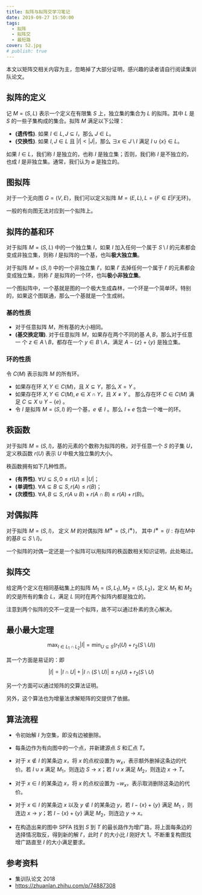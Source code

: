 ```yaml
---
title: 拟阵与拟阵交学习笔记
date: 2019-09-27 15:50:00
tags:
  - 拟阵
  - 拟阵交
  - 最短路
cover: 52.jpg
# publish: true
---
```


本文以矩阵交相关内容为主，忽略掉了大部分证明，感兴趣的读者请自行阅读集训队论文。

## 拟阵的定义

记 $M = (S, L)$ 表示一个定义在有限集 $S$ 上，独立集的集合为 $L$ 的拟阵。其中 $L$ 是 $S$ 的一些子集构成的集合。拟阵 $M$ 满足以下公理：

- **(遗传性)**. 如果 $I \in L, J \subseteq I$，那么 $J \in L$。
- **(交换性)**. 如果 $I,J \in L$ 且 $|I| < |J|$，那么 $\exists x \in J \setminus I$ 满足 $I \cup \{x\} \in L$。

如果 $I \in L$，我们称 $I$ 是独立的，也称 $I$ 是独立集；否则，我们称 $I$ 是不独立的，也成 $I$ 是非独立集。通常，我们认为 $\varnothing$ 是独立的。

<!-- more -->

## 图拟阵

对于一个无向图 $G = (V, E)$，我们可以定义拟阵 $M = (E, L), L = \{F \in E | F \text{无环}\}$。

一般的有向图无法对应到一个拟阵上。

## 拟阵的基和环

对于拟阵 $M = (S,L)$ 中的一个独立集 $I$，如果 $I$ 加入任何一个属于 $S \setminus I$ 的元素都会变成非独立集，则称 $I$ 是拟阵的一个基，也叫**极大独立集**。

对于拟阵 $M = (S,I)$ 中的一个非独立集 $I'$，如果 $I'$ 去掉任何一个属于 $I'$ 的元素都会变成独立集，则称 $I'$ 是拟阵的一个环，也叫**极小非独立集**。

一个图拟阵中，一个基就是图的一个极大生成森林，一个环是一个简单环。特别的，如果这个图联通，那么一个基就是一个生成树。

### 基的性质

- 对于任意拟阵 $M$，所有基的大小相同。
- **(基交换定理)**. 对于任意拟阵 $M$，如果存在两个不同的基 $A, B$，那么对于任意一 个 $z \in A\setminus B$，都存在一个 $y \in B\setminus A$，满足 $A − \{z\} + \{y\}$ 是独立集。

### 环的性质

令 $C(M)$ 表示拟阵 $M$ 的所有环。

- 如果存在环 $X, Y \in C(M)$，且 $X \subseteq Y$，那么 $X = Y$ 。
- 如果存在环 $X, Y \in C(M), e \in X ∩ Y$，且 $X \neq Y$ 。 那么存在环 $C \in C(M)$ 满足 $C ⊆ X ∪ Y − \{e\}$ 。
- 令 $I$ 是拟阵 $M = (S, I)$ 的一个基，$e \notin I$ 。那么 $I + e$ 包含一个唯一的环。

## 秩函数

对于拟阵 $M = (S, I)$，基的元素的个数称为拟阵的秩，对于任意一个 $S$ 的子集 $U$，定义秩函数 $r(U)$ 表示 $U$ 中极大独立集的大小。

秩函数拥有如下几种性质。

- **(有界性)**. $∀U ⊆ S, 0 ≤ r(U) ≤ |U|$；
- **(单调性)**. $∀A ⊆ B ⊆ S, r(A) ≤ r(B)$；
- **(次模性)**. $∀A, B ⊆ S, r(A ∪ B) + r(A ∩ B) ≤ r(A) + r(B)$。

## 对偶拟阵

对于拟阵 $M = (S, I)$， 定义 $M$ 的对偶拟阵 $M^∗ = (S, I^∗)$， 其中 $I^∗ = \{I : \text{存在}M\text{中的基} B ⊆ S \setminus I \}$。

一个拟阵的对偶一定还是一个拟阵可以用拟阵的秩函数相关知识证明，此处略过。

## 拟阵交

给定两个定义在相同基础集上的拟阵 $M_1 = (S, L_1), M_2 = (S, L_2)$，定义 $M_1$ 和 $M_2$ 的交是所有的集合 $L$，满足 $L$ 同时在两个拟阵内都是独立的。

注意到两个拟阵的交不一定是一个拟阵，故不可以通过朴素的贪心解决。

## 最小最大定理

$$
\max_{I \in L_{1} \cap L_{2}} |I| = \min_{U \subseteq S}\left(r_{1}(U)+r_{2}(S \setminus U)\right)
$$

其一个方面是易证的：即

$$|I| = |I \cap U| + |I \cap (S \setminus U)| \leq r_1(U) + r_2(S \setminus U)$$

另一个方面可以通过矩阵的交算法证明。

另外，这个算法也为增量法求解矩阵的交提供了依据。

## 算法流程

- 令初始解 $I$ 为空集，即没有边被删除。

- 每条边作为有向图中的一个点，并新建源点 $S$ 和汇点 $T$。

- 对于 $x \notin I$ 的某条边 $x$，将 $x$ 的点权设置为 $w_x$，表示额外删掉这条边的代价。若 $I ∪ x$ 满足 $M_1$，则连边 $S \rightarrow x$；若 $I ∪ x$ 满足 $M_2$，则连边 $x \rightarrow T$。

- 对于 $x \in I$ 的某条边 $x$，将 $x$ 的点权设置为 $−w_x$，表示取消删除这条边的代价。

- 对于 $x \in I$ 的某条边 $x$ 以及 $y \notin I$ 的某条边 $y$，若 $I - \{x\} + \{y\}$ 满足 $M_1$ ，则连边 $x \rightarrow y$；若 $I - \{x\} + \{y\}$ 满足 $M_2$，则连边 $y \rightarrow x$。

- 在构造出来的图中 SPFA 找到 $S$ 到 $T$ 的最长路作为增广路，将上面每条边的选择情况取反，得到新的解 $I'$，此时 $I'$ 的大小比 $I$ 刚好大 1。不断重复构图找增广路直至 $I$ 的大小满足要求。

## 参考资料

- 集训队论文 2018
- https://zhuanlan.zhihu.com/p/74887308

<!-- * https://c.memset0.cn/data/User/admin/home/OI/Library/%E5%A4%9A%E6%A0%A1%E9%9B%86%E8%AE%AD/2019%E6%9D%AD%E7%94%B5ACM/R6/Editorial.pdf -->
